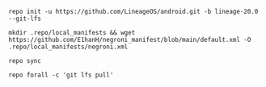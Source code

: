 	repo init -u https://github.com/LineageOS/android.git -b lineage-20.0 --git-lfs

	mkdir .repo/local_manifests && wget https://github.com/E1hanH/negroni_manifest/blob/main/default.xml -O .repo/local_manifests/negroni.xml

	repo sync

	repo forall -c 'git lfs pull'
